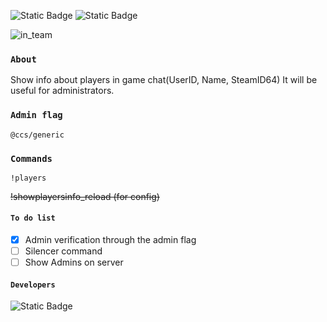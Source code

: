 ![Static Badge](https://img.shields.io/badge/Plugin-v1.1.0-darkgreen)
![Static Badge](https://img.shields.io/badge/API-v65%2B-blue)

![in_team](https://github.com/jackson-tougher/cs2_ShowPlayersInfo/assets/119735356/a53d9098-dbbe-4fd7-878a-dc22df234bc1)

### `About`
Show info about players in game chat(UserID, Name, SteamID64)
It will be useful for administrators.

### `Admin flag`
```
@ccs/generic
```

### `Commands`
```
!players
```
~~!showplayersinfo_reload (for config)~~

#### `To do list`
- [x] Admin verification through the admin flag
- [ ] Silencer command
- [ ] Show Admins on server
#### `Developers`
![Static Badge](https://img.shields.io/badge/Author-jockii(ch1nazes)-orange)
